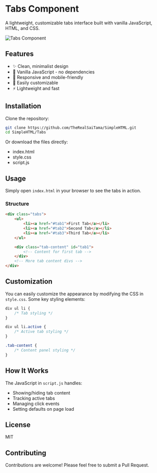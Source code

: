 # Tabs Component

A lightweight, customizable tabs interface built with vanilla JavaScript, HTML, and CSS.

![Tabs Component](https://via.placeholder.com/800x400?text=Tabs+Component)

## Features

- ✨ Clean, minimalist design
- 🚀 Vanilla JavaScript - no dependencies
- 📱 Responsive and mobile-friendly
- 🎨 Easily customizable
- ⚡ Lightweight and fast

## Installation

Clone the repository:

```bash
git clone https://github.com/TheRealSaiTama/SimpleHTML.git
cd SimpleHTML/Tabs
```

Or download the files directly:
- index.html
- style.css
- script.js

## Usage

Simply open `index.html` in your browser to see the tabs in action.

### Structure

```html
<div class="tabs">
    <ul>
        <li><a href="#tab1">First Tab</a></li>
        <li><a href="#tab2">Second Tab</a></li>
        <li><a href="#tab3">Third Tab</a></li>
    </ul>

    <div class="tab-content" id="tab1">
        <!-- Content for first tab -->
    </div>
    <!-- More tab content divs -->
</div>
```

## Customization

You can easily customize the appearance by modifying the CSS in `style.css`. Some key styling elements:

```css
div ul li {
    /* Tab styling */
}

div ul li.active {
    /* Active tab styling */
}

.tab-content {
    /* Content panel styling */
}
```

## How It Works

The JavaScript in `script.js` handles:
- Showing/hiding tab content
- Tracking active tabs
- Managing click events
- Setting defaults on page load

## License

MIT

## Contributing

Contributions are welcome! Please feel free to submit a Pull Request.